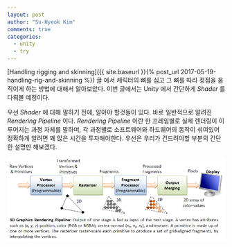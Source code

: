 ```yaml
---
layout: post
author: "Su-Hyeok Kim"
comments: true
categories:
  - unity
  - try
---
```


[Handling rigging and skinning]({{ site.baseurl }}{% post_url 2017-05-19-handling-rig-and-skinning %}) 글 에서 케릭터의 뼈를 심고 그 뼈를 따라 정점을 움직이게 하는 방법에 대해서 알아보았다. 이번 글에서는 Unity 에서 간단하게 _Shader_ 를 다뤄볼 예정이다.

우선 _Shader_ 에 대해 말하기 전에, 알아야 할것들이 있다. 바로 일반적으로 알려진 _Rendering Pipeline_ 이다. _Rendering Pipeline_ 이란 한 프레임별로 실제 렌더링이 이루어지는 과정 자체를 말하며, 각 과정별로 소프트웨어와 하드웨어의 동작이 섞여있어 정확하게 알려면 꽤 많은 시간을 투자해야한다. 우선은 우리가 건드려야할 부분의 간단한 설명만 해보겠다.

![pipeline](/images/Graphics3D_Pipe.png)

<!--
  렌더링 파이프라인 간단하게 설명
  forward, deffered rendering

  버텍스 쉐이더, 프레그먼트 쉐이더 설명
  지오메트리, 픽셀 쉐이더 설명
  번외 : OnRenderTexture, rendertexture

  CG, hlsl, glsl
  CG 를 이용해서 쉐이더 직접 만져보기
   - 버텍스 쉐이더 : 라이팅
   - 픽셀 쉐이더 : 블러, 텍스쳐
-->
